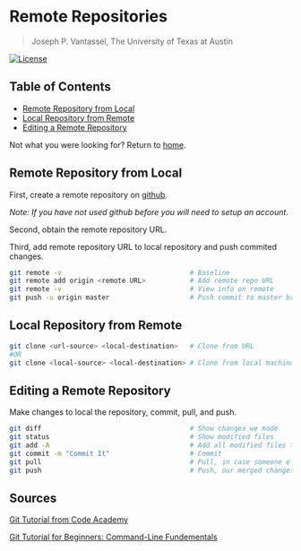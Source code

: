# Remote Repositories

> Joseph P. Vantassel, The University of Texas at Austin

[![License](https://img.shields.io/badge/license-CC--By--SA--4.0-brightgreen.svg)](https://github.com/jpvantassel/git-course/blob/master/LICENSE.md)

## Table of Contents

- [Remote Repository from Local](#Remote-Repository-from-Local)
- [Local Repository from Remote](#Local-Repository-from-Remote)
- [Editing a Remote Repository](#Editing-a-Remote-Repository)

Not what you were looking for? Return to [home](./README.md).

## Remote Repository from Local

First, create a remote repository on [github](https://github.com/).

_Note: If you have not used github before you will need to setup an account._

Second, obtain the remote repository URL.

Third, add remote repository URL to local repository and push commited changes.

```bash
git remote -v                                # Baseline
git remote add origin <remote URL>           # Add remote repo URL
git remote -v                                # View info on remote
git push -u origin master                    # Push commit to master branch.
```

## Local Repository from Remote

```bash
git clone <url-source> <local-destination>   # Clone from URL
#OR
git clone <local-source> <local-destination> # Clone from local machine
```

## Editing a Remote Repository

Make changes to local the repository, commit, pull, and push.

```bash
git diff                                     # Show changes we made
git status                                   # Show modified files
git add -A                                   # Add all modified files to the staging area
git commit -m "Commit It"                    # Commit
git pull                                     # Pull, in case someone else has made a change
git push                                     # Push, our merged changes
```

## Sources

[Git Tutorial from Code Academy](https://www.codecademy.com/learn/learn-git)

[Git Tutorial for Beginners: Command-Line Fundementals](https://www.youtube.com/watch?v=HVsySz-h9r4&t=292s)
